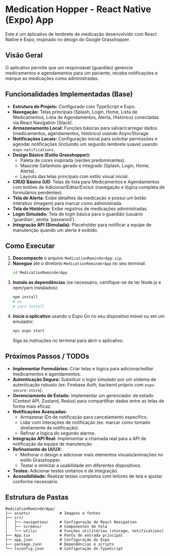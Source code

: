 # Medication Hopper - React Native (Expo) App

Este é um aplicativo de lembrete de medicação desenvolvido com React Native e Expo, inspirado no design do Google Grasshopper.

## Visão Geral

O aplicativo permite que um responsável (guardião) gerencie medicamentos e agendamentos para um paciente, receba notificações e marque as medicações como administradas.

## Funcionalidades Implementadas (Base)

*   **Estrutura do Projeto:** Configurado com TypeScript e Expo.
*   **Navegação:** Telas principais (Splash, Login, Home, Lista de Medicamentos, Lista de Agendamentos, Alerta, Histórico) conectadas via React Navigation (Stack).
*   **Armazenamento Local:** Funções básicas para salvar/carregar dados (medicamentos, agendamentos, histórico) usando AsyncStorage.
*   **Notificações Locais:** Configuração inicial para solicitar permissões e agendar notificações (incluindo um segundo lembrete suave) usando `expo-notifications`.
*   **Design Básico (Estilo Grasshopper):**
    *   Paleta de cores inspirada (verdes predominantes).
    *   Mascote Gafanhoto gerado e integrado (Splash, Login, Home, Alerta).
    *   Layouts das telas principais com estilo visual inicial.
*   **CRUD Básico (UI):** Telas de lista para Medicamentos e Agendamentos com botões de Adicionar/Editar/Excluir (navegação e lógica completa de formulários pendentes).
*   **Tela de Alerta:** Exibe detalhes da medicação e possui um botão interativo (imagem) para marcar como administrada.
*   **Tela de Histórico:** Exibe registros de medicações administradas.
*   **Login Simulado:** Tela de login básica para o guardião (usuário 'guardian', senha 'password').
*   **Integração API (Simulada):** Placeholder para notificar a equipe de manutenção quando um alerta é exibido.

## Como Executar

1.  **Descompacte** o arquivo `MedicationReminderApp.zip`.
2.  **Navegue** até o diretório `MedicationReminderApp` no seu terminal:
    ```bash
    cd MedicationReminderApp
    ```
3.  **Instale as dependências** (se necessário, certifique-se de ter Node.js e npm/yarn instalados):
    ```bash
    npm install
    # ou
    # yarn install
    ```
4.  **Inicie o aplicativo** usando o Expo Go no seu dispositivo móvel ou em um emulador:
    ```bash
    npx expo start
    ```
    Siga as instruções no terminal para abrir o aplicativo.

## Próximos Passos / TODOs

*   **Implementar Formulários:** Criar telas e lógica para adicionar/editar medicamentos e agendamentos.
*   **Autenticação Segura:** Substituir o login simulado por um sistema de autenticação robusto (ex: Firebase Auth, backend próprio com `expo-secure-store`).
*   **Gerenciamento de Estado:** Implementar um gerenciador de estado (Context API, Zustand, Redux) para compartilhar dados entre as telas de forma mais eficaz.
*   **Notificações Avançadas:**
    *   Armazenar IDs de notificação para cancelamento específico.
    *   Lidar com interações de notificação (ex: marcar como tomado diretamente da notificação).
    *   Refinar a lógica do segundo alarme.
*   **Integração API Real:** Implementar a chamada real para a API de notificação da equipe de manutenção.
*   **Refinamento de UI/UX:**
    *   Melhorar o design e adicionar mais elementos visuais/animações no estilo Grasshopper.
    *   Testar e otimizar a usabilidade em diferentes dispositivos.
*   **Testes:** Adicionar testes unitários e de integração.
*   **Acessibilidade:** Realizar testes completos com leitores de tela e ajustar conforme necessário.

## Estrutura de Pastas

```
MedicationReminderApp/
├── assets/             # Imagens e fontes
├── src/
│   ├── navigation/     # Configuração do React Navigation
│   ├── screens/        # Componentes de tela
│   └── utils/          # Funções utilitárias (storage, notifications)
├── App.tsx             # Ponto de entrada principal
├── app.json            # Configuração do Expo
├── package.json        # Dependências e scripts
└── tsconfig.json       # Configuração do TypeScript
```

